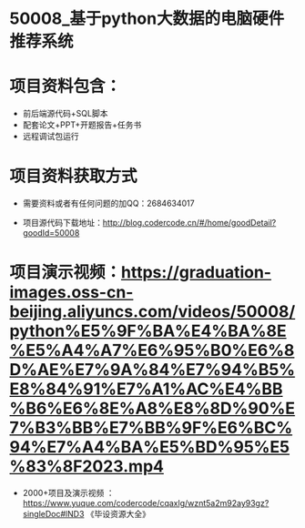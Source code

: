  #  50008_基于python大数据的电脑硬件推荐系统
 
 #  项目资料包含：
 *  前后端源代码+SQL脚本
 *  配套论文+PPT+开题报告+任务书
 *  远程调试包运行

 #  项目资料获取方式
 *  需要资料或者有任何问题的加QQ：2684634017

 *  项目源代码下载地址：http://blog.codercode.cn/#/home/goodDetail?goodId=50008
   
 #  项目演示视频：https://graduation-images.oss-cn-beijing.aliyuncs.com/videos/50008/python%E5%9F%BA%E4%BA%8E%E5%A4%A7%E6%95%B0%E6%8D%AE%E7%9A%84%E7%94%B5%E8%84%91%E7%A1%AC%E4%BB%B6%E6%8E%A8%E8%8D%90%E7%B3%BB%E7%BB%9F%E6%BC%94%E7%A4%BA%E5%BD%95%E5%83%8F2023.mp4
          
 *  2000+项目及演示视频 ：https://www.yuque.com/codercode/cqaxlg/wznt5a2m92ay93gz?singleDoc#lND3 《毕设资源大全》
   
